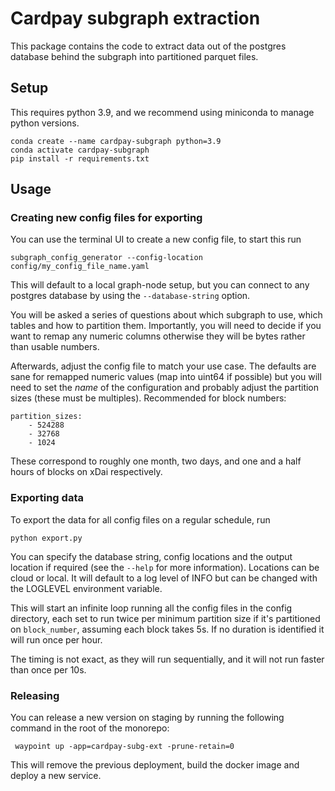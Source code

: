 # Cardpay subgraph extraction

This package contains the code to extract data out of the postgres database behind the subgraph into partitioned parquet files.

## Setup

This requires python 3.9, and we recommend using miniconda to manage python versions.

    conda create --name cardpay-subgraph python=3.9
    conda activate cardpay-subgraph
    pip install -r requirements.txt

## Usage

### Creating new config files for exporting

You can use the terminal UI to create a new config file, to start this run

    subgraph_config_generator --config-location config/my_config_file_name.yaml

This will default to a local graph-node setup, but you can connect to any postgres database by using the `--database-string` option.

You will be asked a series of questions about which subgraph to use, which tables and how to partition them.
Importantly, you will need to decide if you want to remap any numeric columns otherwise they will be bytes rather than usable numbers.

Afterwards, adjust the config file to match your use case. The defaults are sane for remapped numeric values (map into uint64 if possible)
but you will need to set the _name_ of the configuration and probably adjust the partition sizes (these must be multiples). Recommended for block numbers:

    partition_sizes:
        - 524288
        - 32768
        - 1024

These correspond to roughly one month, two days, and one and a half hours of blocks on xDai respectively.

### Exporting data

To export the data for all config files on a regular schedule, run

    python export.py

You can specify the database string, config locations and the output location if required (see the `--help` for more information).
Locations can be cloud or local. It will default to a log level of INFO but can be changed with the LOGLEVEL environment variable.

This will start an infinite loop running all the config files in the config directory, each set to run twice per minimum partition size if it's partitioned on `block_number`, assuming each block takes 5s. If no duration is identified it will run once per hour.

The timing is not exact, as they will run sequentially, and it will not run faster than once per 10s.

### Releasing

You can release a new version on staging by running the following command in the root of the monorepo:

     waypoint up -app=cardpay-subg-ext -prune-retain=0

This will remove the previous deployment, build the docker image and deploy a new service.
